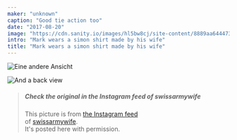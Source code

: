 ```yaml
---
maker: "unknown"
caption: "Good tie action too"
date: "2017-08-20"
image: "https://cdn.sanity.io/images/hl5bw8cj/site-content/8889aa644473d0615584ea0b69a570f95c69c1f9-1080x1080.jpg"
intro: "Mark wears a simon shirt made by his wife"
title: "Mark wears a simon shirt made by his wife"
---
```


![Eine andere Ansicht](https://posts.freesewing.org/uploads/mark_wears_simon_2_a4950a3229.jpg "Eine andere Ansicht")

![And a back view](https://posts.freesewing.org/uploads/mark_wears_simon_3_9f40007ab0.jpg "And a back view")

> ##### Check the original in the Instagram feed of swissarmywife
> 
> This picture is from [the Instagram feed](https://www.instagram.com/p/BYAX07OFEPL/)  
> of [swissarmywife](https://mnel2.wordpress.com/).  
> It's posted here with permission.
